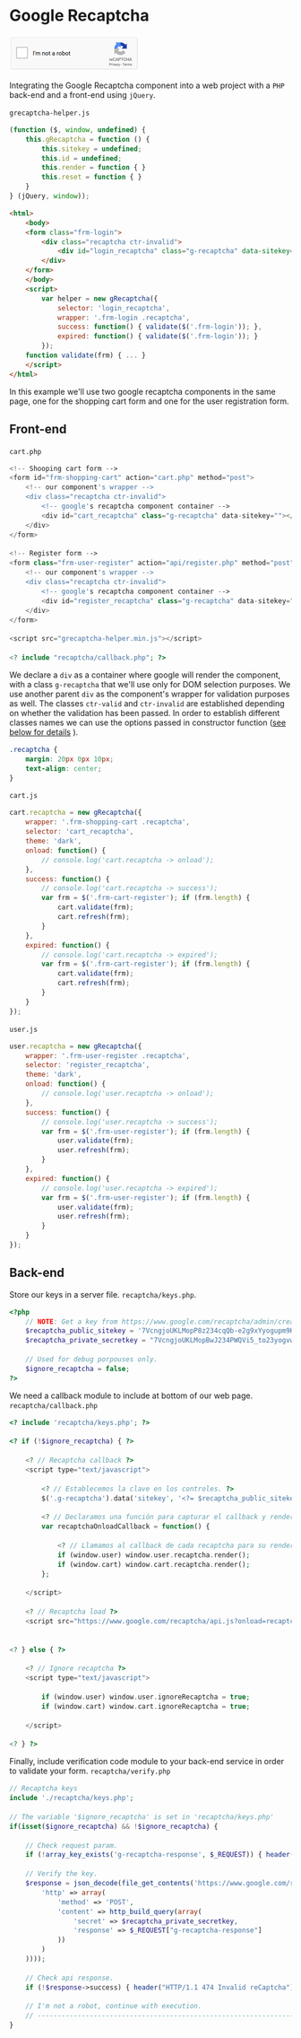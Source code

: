 # Google Recaptcha

![component](/grecaptcha-light.png "Google recaptcha component")

Integrating the Google Recaptcha component into a web project with a `PHP` back-end and a front-end using `jQuery`.

`grecaptcha-helper.js`
```javascript
(function ($, window, undefined) {
    this.gRecaptcha = function () {
        this.sitekey = undefined;
        this.id = undefined;	
        this.render = function { }
        this.reset = function { }
    }
} (jQuery, window));
```

```html
<html>
    <body>
	<form class="frm-login">
	    <div class="recaptcha ctr-invalid">
	        <div id="login_recaptcha" class="g-recaptcha" data-sitekey=""></div>
	    </div>
	</form>
    </body>
    <script>
        var helper = new gRecaptcha({
            selector: 'login_recaptcha',
            wrapper: '.frm-login .recaptcha',
            success: function() { validate($('.frm-login')); },
            expired: function() { validate($('.frm-login')); }
        });
	function validate(frm) { ... }
    </script>
</html>
```

In this example we'll use two google recaptcha components in the same page, one for the shopping cart form and one for the user registration form.

## Front-end

`cart.php`
```php
<!-- Shooping cart form -->
<form id="frm-shopping-cart" action="cart.php" method="post">
    <!-- our component's wrapper -->
    <div class="recaptcha ctr-invalid">
        <!-- google's recaptcha component container --> 
        <div id="cart_recaptcha" class="g-recaptcha" data-sitekey=""></div>
    </div>
</form>

<!-- Register form -->
<form class="frm-user-register" action="api/register.php" method="post">
    <!-- our component's wrapper -->
    <div class="recaptcha ctr-invalid">
        <!-- google's recaptcha component container --> 
        <div id="register_recaptcha" class="g-recaptcha" data-sitekey=""></div>
    </div>
</form>

<script src="grecaptcha-helper.min.js"></script>

<? include "recaptcha/callback.php"; ?>
```

We declare a `div` as a container where google will render the component, with a class `g-recaptcha` that we'll use only for DOM selection purposes. We use another parent `div` as the component's wrapper for validation purposes as well. The classes `ctr-valid` and `ctr-invalid` are established depending on whether the validation has been passed. In order to establish different classes names we can use the options passed in constructor function ([see below for details](#Constructor-options "constructor options") ).
```css
.recaptcha {
    margin: 20px 0px 10px;
    text-align: center;
}
```

`cart.js`
```javascript
cart.recaptcha = new gRecaptcha({
    wrapper: '.frm-shopping-cart .recaptcha',
    selector: 'cart_recaptcha',
    theme: 'dark',
    onload: function() {
        // console.log('cart.recaptcha -> onload');
    },
    success: function() {
        // console.log('cart.recaptcha -> success');
        var frm = $('.frm-cart-register'); if (frm.length) {
            cart.validate(frm);
            cart.refresh(frm);
        }
    },
    expired: function() {
        // console.log('cart.recaptcha -> expired');
        var frm = $('.frm-cart-register'); if (frm.length) {
            cart.validate(frm);
            cart.refresh(frm);
        }
    }
});
```

`user.js`
```javascript
user.recaptcha = new gRecaptcha({
    wrapper: '.frm-user-register .recaptcha',
    selector: 'register_recaptcha',
    theme: 'dark',
    onload: function() {
        // console.log('user.recaptcha -> onload');
    },
    success: function() {
        // console.log('user.recaptcha -> success');
        var frm = $('.frm-user-register'); if (frm.length) {
            user.validate(frm);
            user.refresh(frm);
        }
    },
    expired: function() {
        // console.log('user.recaptcha -> expired');
        var frm = $('.frm-user-register'); if (frm.length) {
            user.validate(frm);
            user.refresh(frm);
        }
    }
});
```


## Back-end

Store our keys in a server file.
`recaptcha/keys.php`.
```php
<?php
    // NOTE: Get a key from https://www.google.com/recaptcha/admin/create
    $recaptcha_public_sitekey = '7VcngjoUKLMopP8z234cqQb-e2g9xYyogupm9KB2';
    $recaptcha_private_secretkey = "7VcngjoUKLMopBwJ234PWQVi5_to23yogvw9bYcJ";

    // Used for debug porpouses only.
    $ignore_recaptcha = false;
?>
```

We need a callback module to include at bottom of our web page.
`recaptcha/callback.php`
```php
<? include 'recaptcha/keys.php'; ?>

<? if (!$ignore_recaptcha) { ?>

    <? // Recaptcha callback ?>
    <script type="text/javascript">

        <? // Establecemos la clave en los controles. ?>
        $('.g-recaptcha').data('sitekey', '<?= $recaptcha_public_sitekey ?>');

        <? // Declaramos una función para capturar el callback y renderizar los controles. ?>
        var recaptchaOnloadCallback = function() {

            <? // Llamamos al callback de cada recaptcha para su renderización ?>
            if (window.user) window.user.recaptcha.render();
            if (window.cart) window.cart.recaptcha.render();
        };

    </script>

    <? // Recaptcha load ?>
    <script src="https://www.google.com/recaptcha/api.js?onload=recaptchaOnloadCallback&render=explicit" async defer></script>


<? } else { ?>

    <? // Ignore recaptcha ?>
    <script type="text/javascript">

        if (window.user) window.user.ignoreRecaptcha = true;
        if (window.cart) window.cart.ignoreRecaptcha = true;

    </script>

<? } ?>
```

Finally, include verification code module to your back-end service in order to validate your form.
`recaptcha/verify.php`
```php
// Recaptcha keys
include './recaptcha/keys.php';

// The variable '$ignore_recaptcha' is set in 'recaptcha/keys.php'
if(isset($ignore_recaptcha) && !$ignore_recaptcha) {

    // Check request param.
    if (!array_key_exists('g-recaptcha-response', $_REQUEST)) { header("HTTP/1.1 474 Missing g-recaptcha-response"); exit(); }

    // Verify the key.
    $response = json_decode(file_get_contents('https://www.google.com/recaptcha/api/siteverify', false, stream_context_create(array(
        'http' => array(
            'method' => 'POST',
            'content' => http_build_query(array(
                'secret' => $recaptcha_private_secretkey,
                'response' => $_REQUEST["g-recaptcha-response"]
            ))
        )
    ))));

    // Check api response.
    if (!$response->success) { header("HTTP/1.1 474 Invalid reCaptcha"); exit(); }
	
    // I'm not a robot, continue with execution.
    // ----------------------------------------------------------------------------------------------------
}
```
